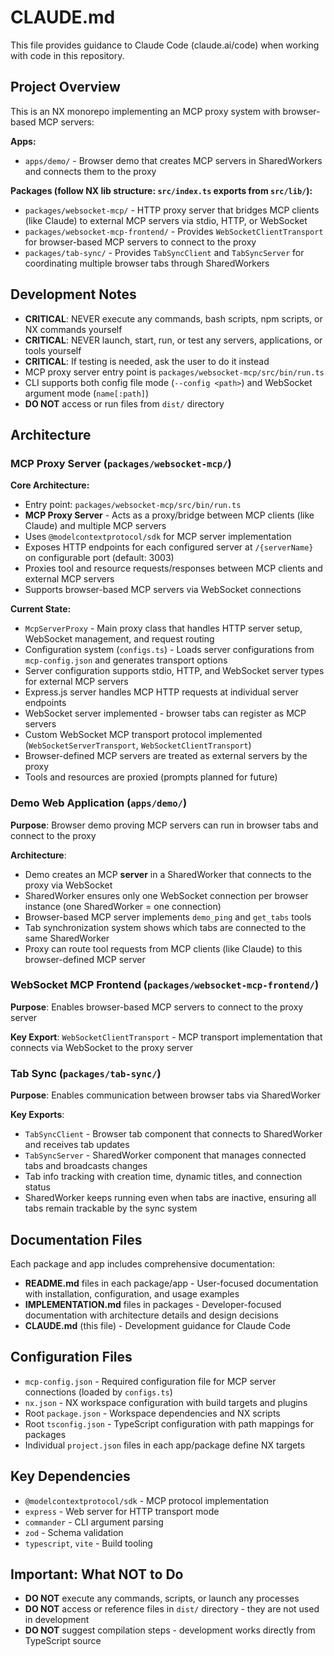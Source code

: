 # CLAUDE.md

This file provides guidance to Claude Code (claude.ai/code) when working with code in this repository.

## Project Overview

This is an NX monorepo implementing an MCP proxy system with browser-based MCP servers:

**Apps:**

- `apps/demo/` - Browser demo that creates MCP servers in SharedWorkers and connects them to the proxy

**Packages (follow NX lib structure: `src/index.ts` exports from `src/lib/`):**

- `packages/websocket-mcp/` - HTTP proxy server that bridges MCP clients (like Claude) to external MCP servers via stdio, HTTP, or WebSocket
- `packages/websocket-mcp-frontend/` - Provides `WebSocketClientTransport` for browser-based MCP servers to connect to the proxy
- `packages/tab-sync/` - Provides `TabSyncClient` and `TabSyncServer` for coordinating multiple browser tabs through SharedWorkers

## Development Notes

- **CRITICAL**: NEVER execute any commands, bash scripts, npm scripts, or NX commands yourself
- **CRITICAL**: NEVER launch, start, run, or test any servers, applications, or tools yourself
- **CRITICAL**: If testing is needed, ask the user to do it instead
- MCP proxy server entry point is `packages/websocket-mcp/src/bin/run.ts`
- CLI supports both config file mode (`--config <path>`) and WebSocket argument mode (`name[:path]`)
- **DO NOT** access or run files from `dist/` directory

## Architecture

### MCP Proxy Server (`packages/websocket-mcp/`)

**Core Architecture:**

- Entry point: `packages/websocket-mcp/src/bin/run.ts`
- **MCP Proxy Server** - Acts as a proxy/bridge between MCP clients (like Claude) and multiple MCP servers
- Uses `@modelcontextprotocol/sdk` for MCP server implementation
- Exposes HTTP endpoints for each configured server at `/{serverName}` on configurable port (default: 3003)
- Proxies tool and resource requests/responses between MCP clients and external MCP servers
- Supports browser-based MCP servers via WebSocket connections

**Current State:**

- `McpServerProxy` - Main proxy class that handles HTTP server setup, WebSocket management, and request routing
- Configuration system (`configs.ts`) - Loads server configurations from `mcp-config.json` and generates transport options
- Server configuration supports stdio, HTTP, and WebSocket server types for external MCP servers
- Express.js server handles MCP HTTP requests at individual server endpoints
- WebSocket server implemented - browser tabs can register as MCP servers
- Custom WebSocket MCP transport protocol implemented (`WebSocketServerTransport`, `WebSocketClientTransport`)
- Browser-defined MCP servers are treated as external servers by the proxy
- Tools and resources are proxied (prompts planned for future)

### Demo Web Application (`apps/demo/`)

**Purpose**: Browser demo proving MCP servers can run in browser tabs and connect to the proxy

**Architecture**:

- Demo creates an MCP **server** in a SharedWorker that connects to the proxy via WebSocket
- SharedWorker ensures only one WebSocket connection per browser instance (one SharedWorker = one connection)
- Browser-based MCP server implements `demo_ping` and `get_tabs` tools
- Tab synchronization system shows which tabs are connected to the same SharedWorker
- Proxy can route tool requests from MCP clients (like Claude) to this browser-defined MCP server

### WebSocket MCP Frontend (`packages/websocket-mcp-frontend/`)

**Purpose**: Enables browser-based MCP servers to connect to the proxy server

**Key Export**: `WebSocketClientTransport` - MCP transport implementation that connects via WebSocket to the proxy server

### Tab Sync (`packages/tab-sync/`)

**Purpose**: Enables communication between browser tabs via SharedWorker

**Key Exports**:

- `TabSyncClient` - Browser tab component that connects to SharedWorker and receives tab updates
- `TabSyncServer` - SharedWorker component that manages connected tabs and broadcasts changes
- Tab info tracking with creation time, dynamic titles, and connection status
- SharedWorker keeps running even when tabs are inactive, ensuring all tabs remain trackable by the sync system

## Documentation Files

Each package and app includes comprehensive documentation:

- **README.md** files in each package/app - User-focused documentation with installation, configuration, and usage examples
- **IMPLEMENTATION.md** files in packages - Developer-focused documentation with architecture details and design decisions
- **CLAUDE.md** (this file) - Development guidance for Claude Code

## Configuration Files

- `mcp-config.json` - Required configuration file for MCP server connections (loaded by `configs.ts`)
- `nx.json` - NX workspace configuration with build targets and plugins
- Root `package.json` - Workspace dependencies and NX scripts
- Root `tsconfig.json` - TypeScript configuration with path mappings for packages
- Individual `project.json` files in each app/package define NX targets

## Key Dependencies

- `@modelcontextprotocol/sdk` - MCP protocol implementation
- `express` - Web server for HTTP transport mode
- `commander` - CLI argument parsing
- `zod` - Schema validation
- `typescript`, `vite` - Build tooling

## Important: What NOT to Do

- **DO NOT** execute any commands, scripts, or launch any processes
- **DO NOT** access or reference files in `dist/` directory - they are not used in development
- **DO NOT** suggest compilation steps - development works directly from TypeScript source

